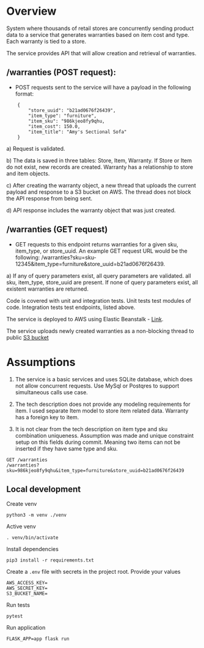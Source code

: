 # Overview

System where thousands of retail stores are concurrently sending product data to a service that generates warranties based on item cost and type.
Each warranty is tied to a store.

The service provides API that will allow creation and retrieval of warranties.

## /warranties (POST request):
- POST requests sent to the service will have a payload in the following format: 
```
    {
        "store_uuid": "b21ad0676f26439",
        "item_type": "furniture",
        "item_sku": "986kjeo8fy9qhu,
        "item_cost": 150.0,
        "item_title": "Amy's Sectional Sofa"
    }
```
		
a) Request is validated.

b) The data is saved in three tables: Store, Item, Warranty. If Store or Item do not exist, new records are created.
    Warranty has a relationship to store and item objects.
    
c) After creating the warranty object, a new thread that uploads the current payload and response to a S3 bucket on AWS.
    The thread does not block the API response from being sent.
    
d) API response includes the warranty object that was just created.

## /warranties (GET request)

- GET requests to this endpoint returns warranties for a given sku, item_type, or store_uuid.
An example GET request URL would be the following: /warranties?sku=sku-12345&item_type=furniture&store_uuid=b21ad0676f26439.

a) If any of query parameters exist, all query parameters are validated. all sku, item_type, store_uuid are present.
    If none of query parameters exist, all existent warranties are returned.

Code is covered with unit and integration tests.
Unit tests test modules of code.
Integration tests test endpoints, listed above.

The service is deployed to AWS using Elastic Beanstalk - [Link](https://example.com).

The service uploads newly created warranties as a non-blocking thread to public [S3 bucket](https://s3.console.aws.amazon.com/s3/buckets/warranty-service?region=us-east-1)


# Assumptions

1. The service is a basic services and uses SQLite database, which does not allow concurrent requests. Use MySql or Postqres to support simultaneous calls use case.

2. The tech description does not provide any modeling requirements for item. I used separate Item model to store item related data. Warranty has a foreign key to item.

3. It is not clear from the tech description on item type and sku combination uniqueness.
Assumption was made and unique constraint setup on this fields during commit.
Meaning two items can not be inserted if they have same type and sku.
```
GET /warranties
/warranties?sku=986kjeo8fy9qhu&item_type=furniture&store_uuid=b21ad0676f26439
```

## Local development

Create venv
```
python3 -m venv ./venv
```

Active venv
```
. venv/bin/activate
```

Install dependencies
```
pip3 install -r requirements.txt
```

Create a `.env` file with secrets in the project root. Provide your values
```
AWS_ACCESS_KEY=
AWS_SECRET_KEY=
S3_BUCKET_NAME=
```

Run tests
```
pytest
```

Run application
```
FLASK_APP=app flask run
```

